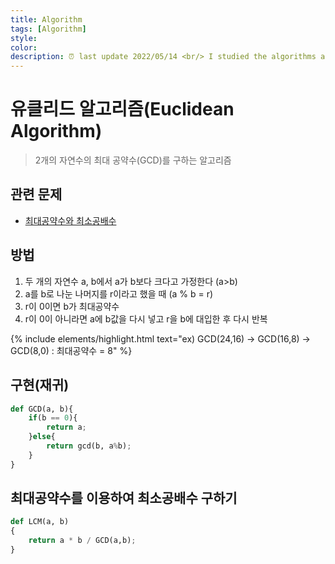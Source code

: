 ```yaml
---
title: Algorithm
tags: [Algorithm]
style: 
color: 
description: ⏰ last update 2022/05/14 <br/> I studied the algorithms and summarized them.
---
```




# 유클리드 알고리즘(Euclidean Algorithm)

> 2개의 자연수의 최대 공약수(GCD)를 구하는 알고리즘

## 관련 문제

- [최대공약수와 최소공배수](https://moeun2.github.io/blog/BJ's-CodingTest-Problems#:~:text=View%20Code...-,%EC%B5%9C%EB%8C%80%EA%B3%B5%EC%95%BD%EC%88%98%EC%99%80%20%EC%B5%9C%EC%86%8C%EA%B3%B5%EB%B0%B0%EC%88%98,-%E2%9A%A1)

## 방법

1. 두 개의 자연수 a, b에서 a가 b보다 크다고 가정한다 (a>b)
2. a를 b로 나눈 나머지를 r이라고 했을 때 (a % b = r)
3. r이 0이면 b가 최대공약수 
4. r이 0이 아니라면 a에 b값을 다시 넣고 r을 b에 대입한 후 다시 반복

{% include elements/highlight.html text="ex) GCD(24,16) -> GCD(16,8) -> GCD(8,0) : 최대공약수 = 8" %}

## 구현(재귀)
```python
def GCD(a, b){
    if(b == 0){
        return a;
    }else{
        return gcd(b, a%b);
    }
}
```

## 최대공약수를 이용하여 최소공배수 구하기
```python
def LCM(a, b)
{
    return a * b / GCD(a,b);
}
```

